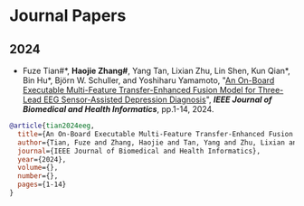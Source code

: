 # Journal Papers
## 2024
* Fuze Tian\#\*, **Haojie Zhang\#**, Yang Tan, Lixian Zhu, Lin Shen, Kun Qian\*, Bin Hu\*, Björn W. Schuller, and Yoshiharu Yamamoto,
"[An On-Board Executable Multi-Feature Transfer-Enhanced Fusion Model for Three-Lead EEG Sensor-Assisted Depression Diagnosis](https://ieeexplore.ieee.org/document/10736629)",
**_IEEE Journal of Biomedical and Health Informatics_**, pp.1-14, 2024.

```bibtex
@article{tian2024eeg,
  title={An On-Board Executable Multi-Feature Transfer-Enhanced Fusion Model for Three-Lead EEG Sensor-Assisted Depression Diagnosis},
  author={Tian, Fuze and Zhang, Haojie and Tan, Yang and Zhu, Lixian and Shen, Lin and Qian, Kun and Hu, Bin and Schuller, Bj{\"o}rn W and Yamamoto, Yoshiharu},
  journal={IEEE Journal of Biomedical and Health Informatics}, 
  year={2024},
  volume={},
  number={},
  pages={1-14}
}
```
